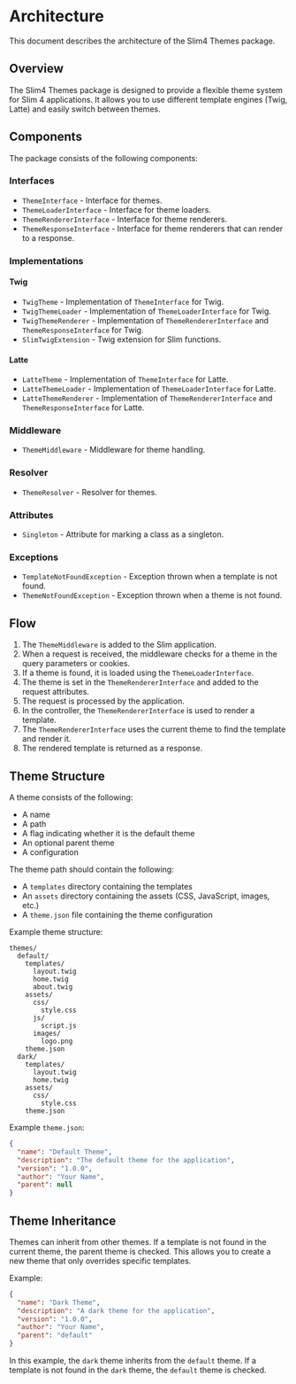 # Architecture

This document describes the architecture of the Slim4 Themes package.

## Overview

The Slim4 Themes package is designed to provide a flexible theme system for Slim 4 applications. It allows you to use different template engines (Twig, Latte) and easily switch between themes.

## Components

The package consists of the following components:

### Interfaces

- `ThemeInterface` - Interface for themes.
- `ThemeLoaderInterface` - Interface for theme loaders.
- `ThemeRendererInterface` - Interface for theme renderers.
- `ThemeResponseInterface` - Interface for theme renderers that can render to a response.

### Implementations

#### Twig

- `TwigTheme` - Implementation of `ThemeInterface` for Twig.
- `TwigThemeLoader` - Implementation of `ThemeLoaderInterface` for Twig.
- `TwigThemeRenderer` - Implementation of `ThemeRendererInterface` and `ThemeResponseInterface` for Twig.
- `SlimTwigExtension` - Twig extension for Slim functions.

#### Latte

- `LatteTheme` - Implementation of `ThemeInterface` for Latte.
- `LatteThemeLoader` - Implementation of `ThemeLoaderInterface` for Latte.
- `LatteThemeRenderer` - Implementation of `ThemeRendererInterface` and `ThemeResponseInterface` for Latte.

### Middleware

- `ThemeMiddleware` - Middleware for theme handling.

### Resolver

- `ThemeResolver` - Resolver for themes.

### Attributes

- `Singleton` - Attribute for marking a class as a singleton.

### Exceptions

- `TemplateNotFoundException` - Exception thrown when a template is not found.
- `ThemeNotFoundException` - Exception thrown when a theme is not found.

## Flow

1. The `ThemeMiddleware` is added to the Slim application.
2. When a request is received, the middleware checks for a theme in the query parameters or cookies.
3. If a theme is found, it is loaded using the `ThemeLoaderInterface`.
4. The theme is set in the `ThemeRendererInterface` and added to the request attributes.
5. The request is processed by the application.
6. In the controller, the `ThemeRendererInterface` is used to render a template.
7. The `ThemeRendererInterface` uses the current theme to find the template and render it.
8. The rendered template is returned as a response.

## Theme Structure

A theme consists of the following:

- A name
- A path
- A flag indicating whether it is the default theme
- An optional parent theme
- A configuration

The theme path should contain the following:

- A `templates` directory containing the templates
- An `assets` directory containing the assets (CSS, JavaScript, images, etc.)
- A `theme.json` file containing the theme configuration

Example theme structure:

```
themes/
  default/
    templates/
      layout.twig
      home.twig
      about.twig
    assets/
      css/
        style.css
      js/
        script.js
      images/
        logo.png
    theme.json
  dark/
    templates/
      layout.twig
      home.twig
    assets/
      css/
        style.css
    theme.json
```

Example `theme.json`:

```json
{
  "name": "Default Theme",
  "description": "The default theme for the application",
  "version": "1.0.0",
  "author": "Your Name",
  "parent": null
}
```

## Theme Inheritance

Themes can inherit from other themes. If a template is not found in the current theme, the parent theme is checked. This allows you to create a new theme that only overrides specific templates.

Example:

```json
{
  "name": "Dark Theme",
  "description": "A dark theme for the application",
  "version": "1.0.0",
  "author": "Your Name",
  "parent": "default"
}
```

In this example, the `dark` theme inherits from the `default` theme. If a template is not found in the `dark` theme, the `default` theme is checked.
